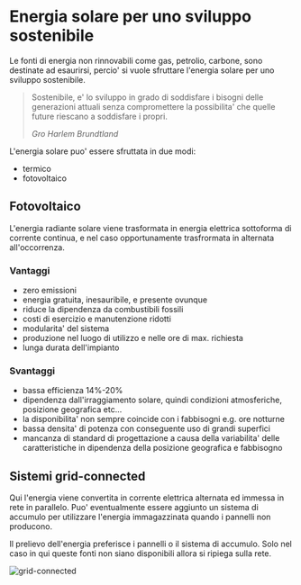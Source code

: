 # Energia solare per uno sviluppo sostenibile  

Le fonti di energia non rinnovabili come gas, petrolio, carbone, sono destinate ad esaurirsi, percio' si vuole sfruttare l'energia solare per uno sviluppo sostenibile.  

> Sostenibile, e' lo sviluppo in grado di soddisfare i bisogni delle generazioni attuali senza compromettere la possibilita' che quelle future riescano a soddisfare i propri.  
> 
> *Gro Harlem Brundtland*

L'energia solare puo' essere sfruttata in due modi:  

* termico
* fotovoltaico

## Fotovoltaico  

L'energia radiante solare viene trasformata in energia elettrica sottoforma di corrente continua, e nel caso opportunamente trasfrormata in alternata all'occorrenza.  

### Vantaggi  

* zero emissioni
* energia gratuita, inesauribile, e presente ovunque
* riduce la dipendenza da combustibili fossili
* costi di esercizio e manutenzione ridotti
* modularita' del sistema
* produzione nel luogo di utilizzo e nelle ore di max. richiesta
* lunga durata dell'impianto

### Svantaggi  

* bassa efficienza 14%-20%
* dipendenza dall'irraggiamento solare, quindi condizioni atmosferiche, posizione geografica etc...
* la disponibilita' non sempre coincide con i fabbisogni e.g. ore notturne
* bassa densita' di potenza con conseguente uso di grandi superfici
* mancanza di standard di progettazione a causa della variabilita' delle caratteristiche in dipendenza della posizione geografica e fabbisogno


## Sistemi grid-connected  

Qui l'energia viene convertita in corrente elettrica alternata ed immessa in rete in parallelo. Puo' eventualmente essere aggiunto un sistema di accumulo per utilizzare l'energia immagazzinata quando i pannelli non producono.  

Il prelievo dell'energia preferisce i pannelli o il sistema di accumulo. Solo nel caso in qui queste fonti non siano disponibili allora si ripiega sulla rete.  

![grid-connected](https://user-images.githubusercontent.com/7195133/234866224-ae361d98-0441-49f1-b756-6e814137426a.jpg)
